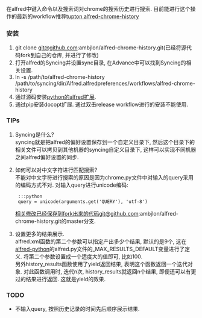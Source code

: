 在alfred中键入命令以及搜索词对chrome的搜索历史进行搜索. 目前能进行这个操作的最新的workflow推荐[tupton alfred-chrome-history](https://github.com/tupton/alfred-chrome-history)

### 安装  
1. git clone git@github.com:ambjlon/alfred-chrome-history.git(已经将源代码fork到自己的仓库, 并进行了修改)  
2. 打开alfred的Syncing并设置sync目录, 在Advance中可以找到Syncing的相关设置.  
3. ln -s /path/to/alfred-chrome-history /path/to/syncing/dir/Alfred.alfredpreferences/workflows/alfred-chrome-history  
4. 通过源码安装[python的alfred扩展](https://github.com/nikipore/alfred-python).  
5. 通过pip安装docopt扩展.
通过双击release workflow进行的安装不能使用.
### TIPs  
1. Syncing是什么?  
syncing就是把alfred的偏好设置保存到一个自定义目录下, 然后这个目录下的相关文件可以拷贝到其他机器的syncing自定义目录下, 这样可以实现不同机器之间alfred偏好设置的同步.
2. 如何可以对中文字符进行匹配搜索?  
    不能对中文字符进行搜索的原因是因为chrome.py文件中对输入的query采用的编码方式不对. 对输入query进行unicode编码:  
    
        :::python
        query = unicode(arguments.get('QUERY'), 'utf-8')
    相关修改已经保存到fork出来的代码git@github.com:ambjlon/alfred-chrome-history.git的master分支.  

3. 设置更多的结果展示.  
alfred.xml函数的第二个参数可以指定产出多少个结果, 默认的是9个, 这在[alfred-python](https://github.com/nikipore/alfred-python)的alfred.py文件的\_MAX\_RESULTS\_DEFAULT变量进行了定义. 将第二个参数设置成一个适度大的值即可, 比如100.  
另外history\_results函数使用了yield返回结果, 表明这个函数返回一个迭代对象. 对此函数调用时, 迭代n次,  history\_results就返回n个结果, 即便还可以有更过的结果进行返回. 这就是yield的效果.

### TODO
+ 不输入query, 按照历史记录的时间先后顺序展示结果.
